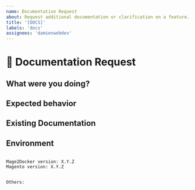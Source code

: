 ```yaml
---
name: Documentation Request
about: Request additional documentation or clarification on a feature.
title: '[DOCS]'
labels: 'docs'
assignees: 'damienwebdev'
---
```


<!--
PLEASE HELP US PROCESS GITHUB ISSUES FASTER BY PROVIDING THE FOLLOWING INFORMATION.

ISSUES MISSING IMPORTANT INFORMATION MAY BE CLOSED WITHOUT INVESTIGATION.
-->

# :page_facing_up: Documentation Request

## What were you doing?
<!-- Describe how you came to need the documentation. -->


## Expected behavior
<!-- Describe not only **what** you would like to see documented, but also **where** you'd like to see it. -->


## Existing Documentation
<!-- Describe any existing documentation that would potentially require change. -->

## Environment

<pre><code>
Mage2Docker version: X.Y.Z
Magento version: X.Y.Z 
<!-- Check whether this is still an issue in the most recent Mage2Docker version -->
 
Others:
<!-- Anything else relevant?  Operating system version, IDE, package manager, ... -->
</code></pre>
